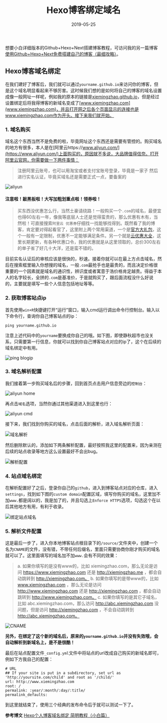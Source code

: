 ﻿---
title: Hexo博客绑定域名
categories:
- 博客搭建
tags:
- Hexo
copyright: true
abbrlink: Hexoblogdomain
date: 2019-05-25
---

想要小白详细版本的Github+Hexo+Next搭建博客教程，可访问我的另一篇博客[使用Github+Hexo+Next免费搭建自己的博客（最细攻略）](https://www.xiemingzhao.com/posts/GithubHexoNextblog)。

## Hexo博客域名绑定
在我们建好了博客后，我们就可以通过`yourname.github.io`来访问你的博客，但是这个域名明显看起来不够厉害。这时候我们想的是如何将自己的博客的域名设置成像一般网址一样呢，例如我的原本的链接是[xiemingzhao.github.io](www.xiemingzhao.com)，但是经过设置绑定后将我得博客的新域名变成了[www.xiemingzhao.com](www.xiemingzhao.com)，并且打开网之后各个页面显示的连接也是www.xiemingzhao.com作为开头。接下来我们就开始。

### 1. 域名购买
域名这个东西当然不是免费的啦，毕竟网址这个东西还是需要有管控的。购买域名的地方有很多，本人是在[阿里云https://www.aliyun.com/](https://www.aliyun.com/)上面购买的，原因就不多说，大品牌值得信奈。打开阿里云官网，你需要做一下两件事情：

<!--more-->

>注册阿里云账号，也可以用淘宝或者支付宝账号登录，毕竟是一家子
然后进行实名认证，毕竟买域名还是需要正式一点，要备案的

![aliyun](https://i.postimg.cc/fyvHFNrt/aliyun1.jpg)

#### **注意啦！敲黑板啦！大写加粗划重点啦！领券啦！**
>买东西没优惠怎么行，当然土豪请绕路！一般购买一个`.com`的域名，最便宜也得60左右一年，像我等底层人士还是觉得蛮贵的，那么优惠有木有，当然啦！可直接搜索`阿里云 优惠券`仔细找一找能够找得到。既然看了我的博客，肯定要对得起看官了，这里附上两个常用渠道，一个是[官方大礼包](https://promotion.aliyun.com/ntms/yunparter/invite.html?userCode=r3yteowb)，这个一般有一定限制，优惠不一定能够满足条件。另一个就是[云优惠大全](https://www.langtto.com/aliyun/54/)，这里长期更新，有各种优惠口令，我的优惠就是从这里领取的，总价300左右的单子省了好几十大洋，还是蛮不错的。

目前实名认证后的审核应该是很快的，秒速。接着你就可以在最上方点击域名，然后在搜索框里输入你想搜的域名，一般`.com`最抢手也是最贵的，而且决定价格很重要的一个因素就是域名的通识性，辨识度或者寓意于浩价格肯定越贵。得益于本人的名字较长，全拼的`.com`是基准价，于是就购买了，跟后面流程没什么好说的，主要就是填写一些个人信息包括地址等等。

### 2. 获取博客站点ip
首先使用`win+R`快捷键打开“运行”窗口，输入cmd运行调出命令行控制台。输入以下命令行，查询你自己博客站点的ip：
```
ping yourname.github.io
```
注意上述代码中的`yourname`要换成你自己的哦。如下图，即使静秋超市也没关系，只需要第一行信息，你就可以找到你自己博客站点对应的ip了，这个在后续的域名绑定中有用。

![ping blogip](https://i.postimg.cc/3xxqsk7K/aliyun2.jpg)

### 3. 域名解析配置
我们接着第一步购买域名后的步骤，回到首页点击用户信息旁边的`控制台`：

![aliyun home](https://i.postimg.cc/RZpY4vVw/aliyun3.jpg)

再点击`域名`选项，当然你通过其他渠道进入到这里也行：

![aliyun cmd](https://i.postimg.cc/5N3GKwh7/aliyun4.jpg)

接下来，我们找到你购买的域名，点击后面的解析，进入域名解析页面：

![域名解析](https://i.postimg.cc/BQskChVP/aliyun5.jpg)

然后删除默认的，添加如下两条解析配置，最好按照我这里的配置来，因为亲测在后续的站点收录等地方这么设置最好不会出bug。

![解析配置](https://i.postimg.cc/W4DH4xhC/aliyun6.jpg)

### 4. 站点域名绑定
在解析配置好了之后，登录你自己的`github`，进入到博客站点对应的仓库，进入`settings`，找到如下图的`custom domain`配置区域，填写你购买的域名，这里加不加`www.`都是阔以的，我是加了的，并且勾选上`Enforce HTTPS`选项，勾选这个在以后其他地方有用，有利于收录。

![绑定站点域名](https://i.postimg.cc/d0zSZnC1/aliyun7.jpg)

### 5. 解析文件配置
这是最后一步了，进入你本地博客站点根目录下的`/source/`文件夹中，创建一个名为`CNAME`的文件，没有错，不带任何后缀名，里面只需要协商你刚才购买的域名就可以了。这里面填写的域名加不加`www.`会有不同的效果：
>a. 如果你填写的是没有www的，比如 xiemingzhao.com，那么无论是访问 https://www.xiemingzhao.com 还是 http://xiemingzhao.me ，都会自动跳转到 http://xiemingzhao.com。
b. 如果你填写的是带www的，比如 www.xiemingzhao.com ，那么无论是访问 http://www.xiemingzhao.com 还是 http://xiemingzhao.com ，都会自动跳转到 http://www.xiemingzhao.com。
c. 如果你填写的是其它子域名，比如 abc.xiemingzhao.com，那么访问 http://abc.xiemingzhao.com 没问题，但是访问 http://xiemingzhao.com ，不会自动跳转到 http://abc.xiemingzhao.com。

![CNAME](https://i.postimg.cc/2jdX3QSk/aliyun8.jpg)

**另外，在绑定了这个新的域名后，原来的`yourname.github.io`并没有失效哦，会自动解析到新域名上，是不是很酷！**

最后在站点配置文件`_config.yml`文件中将站点的url改成自己购买的新域名即可，例如下方我自己的配置：
```
# URL
## If your site is put in a subdirectory, set url as 'http://yoursite.com/child' and root as '/child/'
url: http://www.xiemingzhao.com
root: /
permalink: :year/:month/:day/:title/
permalink_defaults:
```

到这里就结束了，使用三个经典的发布命令后于就可以测试一下了。

**参考博文**
[Hexo个人博客域名绑定 简明教程（小白篇）](https://www.jianshu.com/p/e3169b681038)



